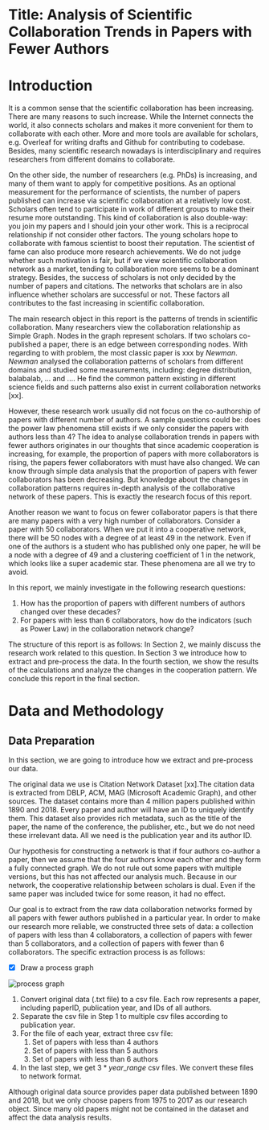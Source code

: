 # Title:  Analysis of Scientific Collaboration Trends in Papers with Fewer Authors

# Introduction

It is a common sense that the scientific collaboration has been increasing. There are many reasons to such increase. While the Internet connects the world, it also connects scholars and makes it more convenient for them to collaborate with each other. More and more tools are available for scholars, e.g. Overleaf for writing drafts and Github for contributing to codebase. Besides, many scientific research nowadays is interdisciplinary and requires researchers from different domains to collaborate.

On the other side, the number of researchers (e.g. PhDs) is increasing, and many of them want to apply for competitive positions. As an optional measurement for the performance of scientists, the number of papers published can increase via scientific collaboration at a relatively low cost. Scholars often tend to participate in work of different groups to make their resume more outstanding. This kind of collaboration is also double-way: you join my papers and I should join your other work. This is a reciprocal relationship if not consider other factors. The young scholars hope to collaborate with famous scientist to boost their reputation. The scientist of fame can also produce more research achievements. We do not judge whether such motivation is fair, but if we view scientific collaboration network as a market, tending to collaboration more seems to be a dominant strategy. Besides, the success of scholars is not only decided by the number of papers and citations. The networks that scholars are in also influence whether scholars are successful or not. These factors all contributes to the fast increasing in scientific collaboration. 

The main research object in this report is the patterns of trends in scientific collaboration. Many researchers view the collaboration relationship as Simple Graph. Nodes in the graph represent scholars. If two scholars co-published a paper, there is an edge between corresponding nodes. With regarding to with problem, the most classic paper is xxx by *Newman*. *Newman* analysed the collaboration patterns of scholars from different domains and studied some measurements, including: degree distribution, balabalab,  ... and .... He find the common pattern existing in different science fields and such patterns also exist in current collaboration networks [xx].

However, these research work usually did not focus on the co-authorship of papers with different number of authors. A sample questions could be: does the power law phenomena still exists if we only consider the papers with authors less than 4? The idea to analyse collaboration trends in papers with fewer authors originates in our thoughts that since academic cooperation is increasing, for example, the proportion of papers with more collaborators is rising, the papers fewer collaborators with must have also changed. We can know through simple data analysis that the proportion of papers with fewer collaborators has been decreasing. But knowledge about the changes in collaboration patterns requires in-depth analysis of the collaborative network of these papers. This is exactly the research focus of this report.

Another reason we want to focus on fewer collaborator papers is that there are many papers with a very high number of collaborators. Consider a paper with 50 collaborators. When we put it into a cooperative network, there will be 50 nodes with a degree of at least 49 in the network. Even if one of the authors is a student who has published only one paper, he will be a node with a degree of 49 and a clustering coefficient of 1 in the network, which looks like a super academic star. These phenomena are all we try to avoid.

In this report, we mainly investigate in the following research questions:
1. How has the proportion of papers with different numbers of authors changed over these decades?
2. For papers with less than 6 collaborators, how do the indicators (such as Power Law) in the collaboration network change?


The structure of this report is as follows: In Section 2, we mainly discuss the research work related to this question. In Section 3 we introduce how to extract and pre-process the data. In the fourth section, we show the results of the calculations and analyze the changes in the cooperation pattern. We conclude this report in the final section.

# Data and Methodology

## Data Preparation

In this section, we are going to introduce how we extract and pre-process our data.

The original data we use is Citation Network Dataset [xx].The citation data is extracted from DBLP, ACM, MAG (Microsoft Academic Graph), and other sources. The dataset contains more than 4 million papers published within 1890 and 2018. Every paper and author will have an ID to uniquely identify them. This dataset also provides rich metadata, such as the title of the paper, the name of the conference, the publisher, etc., but we do not need these irrelevant data. All we need is the publication year and its author ID.

Our hypothesis for constructing a network is that if four authors co-author a paper, then we assume that the four authors know each other and they form a fully connected graph. We do not rule out some papers with multiple versions, but this has not affected our analysis much. Because in our network, the cooperative relationship between scholars is dual. Even if the same paper was included twice for some reason, it had no effect.

Our goal is to extract from the raw data collaboration networks formed by all papers with fewer authors published in a particular year. In order to make our research more reliable, we constructed three sets of data: a collection of papers with less than 4 collaborators, a collection of papers with fewer than 5 collaborators, and a collection of papers with fewer than 6 collaborators. The specific extraction process is as follows:

* [x] Draw a process graph

![process graph](https://i.imgur.com/2cCy01S.jpg)


1. Convert original data (.txt file) to a csv file. Each row represents a paper, including paperID, publication year, and IDs of all authors.
2. Separate the csv file in Step 1 to multiple csv files according to publication year.
3. For the file of each year, extract three csv file:
    1. Set of papers with less than 4 authors
    2. Set of papers with less than 5 authors
    3. Set of papers with less than 6 authors
4. In the last step, we get $3 * year\_range$ csv files. We convert these files to network format.


Although original data source provides paper data published between 1890 and 2018, but we only choose papers from 1975 to 2017 as our research object. Since many old papers might not be contained in the dataset and affect the data analysis results.